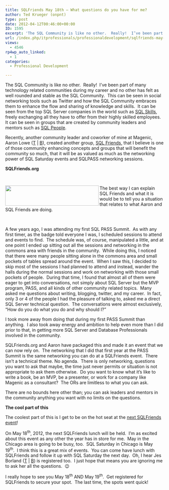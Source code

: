 ```yaml
---
title: SQLFriends May 18th – What questions do you have for me?
author: Ted Krueger (onpnt)
type: post
date: 2012-04-12T00:46:00+00:00
ID: 1595
excerpt: 'The SQL Community is like no other.  Really!  I’ve been part of many technology related communities during my career and no other has felt as well rounded and stable as the SQL Community.  This can be seen in social networking tools such as Twitter and&hellip;'
url: /index.php/itprofessionals/professionaldevelopment/sqlfriends-may-18th-what-questions/
views:
  - 4546
rp4wp_auto_linked:
  - 1
categories:
  - Professional Development

---
```

The SQL Community is like no other.  Really!  I’ve been part of many technology related communities during my career and no other has felt as well rounded and stable as the SQL Community.  This can be seen in social networking tools such as Twitter and how the SQL Community embraces them to enhance the flow and sharing of knowledge and skills.  It can be seen from the top SQL Server companies in the world such as [SQL Skills][1], freely exchanging all they have to offer from their highly skilled employees.  It can be seen in groups that are created by community leaders and mentors such as [SQL People][2].

Recently, another community leader and coworker of mine at Magenic, Aaron Lowe ([T][3] | [B][4]), created another group, [SQL Friends,][5] that I believe is one of those community enhancing concepts and groups that will benefit the community so much, that it will be as valued as much as the networking power of SQL Saturday events and SQLPASS networking sessions.

**SQLFriends.org**

 

<div class="image_block">
  <a href="/media/blogs/ITProfessionals/-18.png?mtime=1334198524"><img src="/wp-content/uploads/blogs/ITProfessionals/-18.png?mtime=1334198524" alt="" width="297" height="64" align="left" /></a>
</div>

The best way I can explain SQL Friends and what it is would be to tell you a situation that relates to what Aaron and SQL Friends are doing.

 

A few years ago, I was attending my first SQL PASS Summit.  As with any first timer, as the badge told everyone I was, I scheduled sessions to attend and events to find.  The schedule was, of course, manipulated a little, and at one point I ended up sitting out all the sessions and networking in the commons area with friends in the community.  While doing this, I noticed that there were many people sitting alone in the commons area and small pockets of tables spread around the event.  When I saw this, I decided to skip most of the sessions I had planned to attend and instead, wander the halls during the normal sessions and work on networking with those small pockets of people.  During that time, I found that almost all of them were eager to get into conversations, not simply about SQL Server but the MVP program, PASS, and all kinds of other community related topics.  Many asked me questions about writing, blogging, twitter, and my career.  In fact, only 3 or 4 of the people I had the pleasure of talking to, asked me a direct SQL Server technical question.  The conversations were almost exclusively, “How do you do what you do and why should I?”

I took more away from doing that during my first PASS Summit than anything.  I also took away energy and ambition to help even more than I did prior to that, in getting more SQL Server and Database Professionals involved in the community.

SQLFriends.org and Aaron have packaged this and made it an event that we can now rely on.  The networking that I did that first year at the PASS Summit is the same networking you can do at a SQLFriends event.  There isn’t a technical theme. No agenda.  There is only networking, questions you want to ask that maybe, the time just never permits or situation is not appropriate to ask them otherwise.  Do you want to know what it’s like to write a book, be an MVP, be a presenter, or work for a company like Magenic as a consultant?  The ORs are limitless to what you can ask.

There are no bounds here other than; you can ask leaders and mentors in the community anything you want with no limits on the questions.

**The cool part of this**

The coolest part of this is I get to be on the hot seat at the [next SQLFriends event][6]!

On May 18<sup>th</sup>, 2012, the next SQLFriends lunch will be held.  I’m as excited about this event as any other the year has in store for me.  May in the Chicago area is going to be busy, too.  SQL Saturday in Chicago is May 19<sup>th</sup>.  I think this is a great mix of events.  You can come have lunch with SQLFriends and follow it up with SQL Saturday the next day.  Oh, I hear Jes Borland ([T][7] | [B][8]) is registered too.  I just hope that means you are ignoring me to ask her all the questions.  😉

I really hope to see you May 18<sup>th</sup> AND May 19<sup>th</sup>.  Get registered for SQLFriends to secure your spot.  The last time, the spots went quick!

 [1]: http://www.sqlskills.com/
 [2]: http://www.sqlpeople.net/
 [3]: https://twitter.com/#%21/Vendoran
 [4]: http://www.aaronlowe.net/
 [5]: http://sqlfriends.org/
 [6]: http://sqlfriends.org/2012/03/sqlfriends-lunch-take-2/
 [7]: http://twitter.com/grrl_geek
 [8]: /index.php/ITProfessionals/?disp=authdir&author=420